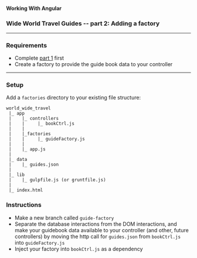 #### Working With Angular
### Wide World Travel Guides -- part 2: Adding a factory
---
### Requirements
- Complete [part 1](https://github.com/nashville-software-school/front-end-milestones/blob/master/5-rich-browser-applications/exercises/WIDE_WORLD_TRAVEL_1.md) first   
- Create a factory to provide the guide book data to your controller

----
### Setup
Add a `factories` directory to your existing file structure:
```
world_wide_travel
 |_ app
 |    |_ controllers
 |    |     |_ bookCtrl.js
 |    |
 |    |_factories
 |    |     |_ guideFactory.js
 |    |
 |    |_ app.js
 |
 |_ data
 |    |_ guides.json
 |
 |_ lib
 |    |_ gulpfile.js (or gruntfile.js)
 |
 |_ index.html
``` 
### Instructions
- Make a new branch called `guide-factory`  
- Separate the database interactions from the DOM interactions, and make your guidebook data available to your controller (and other, future controllers) by moving the http call for `guides.json` from `bookCtrl.js` into `guideFactory.js`
- Inject your factory into `bookCtrl.js` as a dependency


